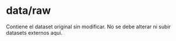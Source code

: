 # data/raw 
Contiene el dataset original sin modificar. 
No se debe alterar ni subir datasets externos aquí. 
